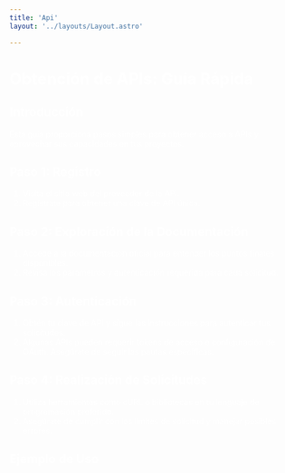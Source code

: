 ```yaml
---
title: 'Api'
layout: '../layouts/Layout.astro'

---
```


<span style="color:white;">

# Obtención de APIs: Guía Rápida

## Introducción

Esta guía proporciona pasos simples para obtener acceso a APIs y aprovechar sus capacidades en tus proyectos.

## Paso 1: Registro

1. Visita el sitio web del proveedor de la API.
2. Regístrate para obtener una clave de API única.
   
## Paso 2: Exploración de la Documentación

1. Accede a la documentación oficial para entender los puntos finales disponibles.
2. Revisa los parámetros y autenticación requerida para cada solicitud.

## Paso 3: Autenticación

1. Obtén tu clave de API y sigue las instrucciones para autenticar tus solicitudes.
2. Algunas APIs pueden requerir tokens de acceso o configuración de OAuth. Asegúrate de seguir las pautas específicas.

## Paso 4: Realización de Solicitudes

1. Utiliza herramientas como cURL o bibliotecas en tu lenguaje de programación preferido.
2. Asegúrate de cumplir con los límites de solicitud y manejar posibles errores.

## Ejemplo de Uso

</span>
